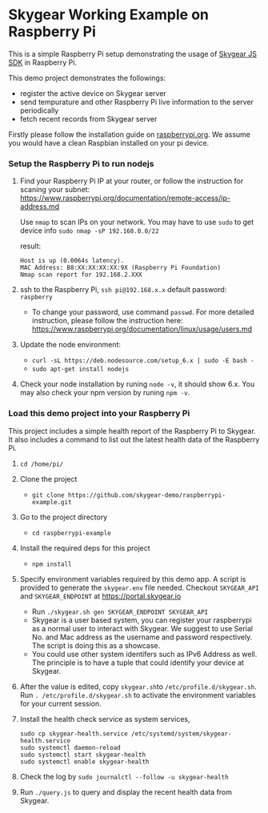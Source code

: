 # Skygear Working Example on Raspberry Pi

This is a simple Raspberry Pi setup demonstrating the usage of [Skygear JS SDK](https://docs.skygear.io/js/guide/) in
Raspberry Pi.

This demo project demonstrates the followings:

- register the active device on Skygear server
- send tempurature and other Raspberry Pi live information to the server periodically
- fetch recent records from Skygear server

Firstly please follow the installation guide on 
[raspberrypi.org](https://www.raspberrypi.org/documentation/installation/). We 
assume you would have a clean Raspbian installed on your pi device.

### Setup the Raspberry Pi to run nodejs
1. Find your Raspberry Pi IP at your router, or follow the instruction for
   scaning your subnet:
   https://www.raspberrypi.org/documentation/remote-access/ip-address.md
   
   Use `nmap` to scan IPs on your network. You may have to use `sudo` to get device info
   `sudo nmap -sP 192.168.0.0/22`
   
   result:

    ``` shell
    Host is up (0.0064s latency).
    MAC Address: B8:XX:XX:XX:XX:9X (Raspberry Pi Foundation)
    Nmap scan report for 192.168.2.XXX
    ```
   
1. ssh to the Raspberry Pi, `ssh pi@192.168.x.x` default password: `raspberry`
   - To change your password, use command `passwd`. For more detailed instruction,
     please follow the instruction here:
     https://www.raspberrypi.org/documentation/linux/usage/users.md 
1. Update the node environment:
    - `curl -sL https://deb.nodesource.com/setup_6.x | sudo -E bash -`
    - `sudo apt-get install nodejs`
1. Check your node installation by runing `node -v`, it should show 6.x. You may
   also check your npm version by runing `npm -v`.


### Load this demo project into your Raspberry Pi

This project includes a simple health report of the Raspberry Pi to Skygear. It
also includes a command to list out the latest health data of the Raspberry Pi.

1. `cd /home/pi/`
1. Clone the project
   - `git clone https://github.com/skygear-demo/raspberrypi-example.git`
1. Go to the project directory
   - `cd raspberrypi-example`
1. Install the required deps for this project
   - `npm install`
1. Specify environment variables required by this demo app. A script is provided 
   to generate the `skygear.env` file needed. Checkout `SKYGEAR_API` 
   and `SKYGEAR_ENDPOINT` at https://portal.skygear.io
    -  Run `./skygear.sh gen SKYGEAR_ENDPOINT SKYGEAR_API`
    -  Skygear is a user based system, you can register your raspberrypi as a normal
       user to interact with Skygear. We suggest to use Serial No. and Mac
       address as the username and password respectively. The script is doing this as 
       a showcase.
    -  You could use other system identifers such as IPv6 Address as well. The
       principle is to have a tuple that could identify your device at Skygear.
1. After the value is edited, copy `skygear.sh`to `/etc/profile.d/skygear.sh`.
   Run `. /etc/profile.d/skygear.sh` to activate the environment variables for
   your current session.
1. Install the health check service as system services,

   ``` shell
   sudo cp skygear-health.service /etc/systemd/system/skygear-health.service
   sudo systemctl daemon-reload
   sudo systemctl start skygear-health
   sudo systemctl enable skygear-health
   ```

1. Check the log by `sudo journalctl --follow -u skygear-health`
1. Run `./query.js` to query and display the recent health data from Skygear.


